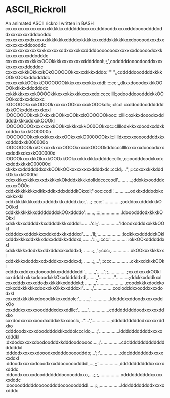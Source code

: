 # ASCII_Rickroll
An animated ASCII rickroll written in BASH
cxxxxxxxxxxxxxxxxxkkkkkxxddddddxxxxxxdddooddxxxxxdddooooddddoddxxxxxxxxxdddooddc               
               cxxxxxxxxxdxxxxxxkkkkkkkxddddxxkkkkkxxxdddxkkkkkkxxdooooodxxxdxxxxxxxxxxddoooddc               
               cxxxxxxxxxxxxkxxkxxxxxxddxxxxxkxxddddoooooooxxxxxxxxdooooodxxkkkxxxxxxxxxddodddc               
               cxxxxxxxxxxkkkxOOOkkkkxxxxxxxxxdddddool:;;,',codddddoooodooddxxxxkxxxxxxxddodddc               
               cxxxxxxkkkOkkxxkOkOOOOOOkkxxxxkkkxdddo:'''''',,cdddddoooddddxkkkOOkkOOkxddoddddc               
               cxxxxxxkkOOkxkOOOOOOOkkkxxxxxxxkkxxddl:::::cc:,,dkxxdooodxxkkkOOOOkxkkkxddoddddc               
               cxkkkkkxxxxxkOOOOkkkxxxxkkxxkkxxxxxdo:ccccllll:;odooddooodddxkkOOOOkxddxxxddxxxc               
               lkOOOOOkxxxkO0OOkxxxxxxOOkxxxxxkOOOkdlc;:clccl:cxddoddoodddddddxkOOkxdddxxxxkxxl               
               lOOOOOOOkxxkOkkxxkOOkkxOOkxxkOOOOOOkooc::cllllcoxkkxdooodxxddddddxkkkxddxxkOOOkl               
               lOOOOOOOOxxxxxxxxkOOkkxkkkxxkkO00OOkxoc::cllllodxkkxxdoodxxddxkxdddxxkxxkOO0000o               
               lOOOOOOOkxxkxxkkxxxkxxOOkxxxkO000OOOkxl:::lllldxxxxxxooooddddxkxxdddddxxk000000o               
               lOOOOOOOkxxOkxxxxkxxxOOOOxxxxxkOOOOkddoccclllloxxxxxdoooodxxxxxdddkxdxxxkO00000d               
               lOOOOkxxxxkkOkxxkOOOxkOOkxxxkkxkkkxddddc::cllo;,cooodddoodxkxdxkxdddxkkxkO00000d               
               ckkkxxxdddddddxdxkOOkkOOkxxxxxxxxddddxdc::ccld;...'',;::coxxxxkkkdddkOkkxxkO000d               
               cdxxxkkxxkkkxxxxdxkkkxkOkdddxkkkkdollddccccodl'...........;ddxkkxoodddxxxxxxOO0o               
               cddxkkkkkkkkxdkkxddkxddxddddkOkxdl;''ooc:codl'.............odxkxdddodxkxxxkkxkkl               
               cddxkkkkkkkxddxxddddxkkxddddxko:,'...;:::cc:'..............;odddoxxdddxkkkOOOkxl               
               cddkkkkkkkkxddddddddxkOOxddddo'.......,::::;................ldooodddodxkkkkOOkxl               
               cdxkkkxxdddddxkxdddddkkkxddddl........'cl;;'................'ldoodxddddxxkkkOOkl               
               cddddxxxdddxkkxxddxddxkkxdddxd'.......'ll;;...................;lodkkxxdddddxkOkl               
               cdddxkkkxddxkkxddxxdddkkxdddxd,.......'::;,,:ccc:'.............':okkOOkddddddxxl               
               cdxkkkkkxdodxkxddxdddxxkxdddxd;........;,,'.;:ccc:,...............okOOkxxkkkkxxl               
               cddxkkkxdoddxxxdxdddxxxxxddxxd;........;,,..';::ccc...............ckkxxdxkxkOOkl               
               cdddxxxddxxxdoooodxkxxdddddxddl'.......,,'......';;...............;xxxdxxxxkOOkl               
               cxxddddxxkkxdooodxkkOkxddddddxd,.......,,'............''..........;ddxkkxdddkxxl               
               cxxxdddxxxxxddodxxkkkkkxddddxkd;...,...,,'......................,coodxkkkxdodxko               
               cxkxddxkkkkkxdooxxkkOkkxxdddxxl'.......,'...............coolodddxxooddxxxxdodxkl               
               cxxxddxkkkkkxdooodkkkxxxddolc:'........,'...............ldddddxxddoodxxxxxxddkOo               
               cxxdddxxxxxxxooddddxdxxxddllc:'........'................cdddddddddoodxxxxxxddxko               
               cxxdodxxxxxxxoodxdddxkkxxdoclc,..''...','...............;ddddddddddodxxxxxxddxko               
               cdddoodxxxxxdoodddddxkkxddolcccldo,...,;'................ldddddddddddxxxxxxdddkl               
               :dxdodxxxxxxdoodoodddxkdddoodooooc....,;'................cddddddddddddddddddddxl               
               :dddodxxxxxxxdooodxxddddooooodddo;...';;'................:dddddddddddxxxxxxxddxl               
               :ddoodxxxxxxdooodxxxddooooooddddl,...,;;'................,dddddddddddxxxxxxxdddc               
               :ddoodxxxxxxdoodddddddoooooddxxo,....;;;,.................oddddddddddxxxxxxxdddc               
               :oooooddddddoooooddddooooooddddl.....;:;,.................ldddddddddddxxxxxxdddc               
